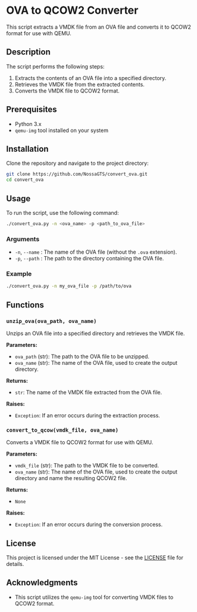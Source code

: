 # OVA to QCOW2 Converter

This script extracts a VMDK file from an OVA file and converts it to QCOW2 format for use with QEMU.

## Description

The script performs the following steps:
1. Extracts the contents of an OVA file into a specified directory.
2. Retrieves the VMDK file from the extracted contents.
3. Converts the VMDK file to QCOW2 format.

## Prerequisites

- Python 3.x
- `qemu-img` tool installed on your system

## Installation

Clone the repository and navigate to the project directory:

```bash
git clone https://github.com/NossaGTS/convert_ova.git
cd convert_ova
```

## Usage

To run the script, use the following command:

```bash
./convert_ova.py -n <ova_name> -p <path_to_ova_file>
```

### Arguments

- `-n`, `--name` : The name of the OVA file (without the `.ova` extension).
- `-p`, `--path` : The path to the directory containing the OVA file.

### Example

```bash
./convert_ova.py -n my_ova_file -p /path/to/ova
```

## Functions

### `unzip_ova(ova_path, ova_name)`

Unzips an OVA file into a specified directory and retrieves the VMDK file.

**Parameters:**
- `ova_path` (str): The path to the OVA file to be unzipped.
- `ova_name` (str): The name of the OVA file, used to create the output directory.

**Returns:**
- `str`: The name of the VMDK file extracted from the OVA file.

**Raises:**
- `Exception`: If an error occurs during the extraction process.

### `convert_to_qcow(vmdk_file, ova_name)`

Converts a VMDK file to QCOW2 format for use with QEMU.

**Parameters:**
- `vmdk_file` (str): The path to the VMDK file to be converted.
- `ova_name` (str): The name of the OVA file, used to create the output directory and name the resulting QCOW2 file.

**Returns:**
- `None`

**Raises:**
- `Exception`: If an error occurs during the conversion process.

## License

This project is licensed under the MIT License - see the [LICENSE](LICENSE) file for details.

## Acknowledgments

- This script utilizes the `qemu-img` tool for converting VMDK files to QCOW2 format.
```

